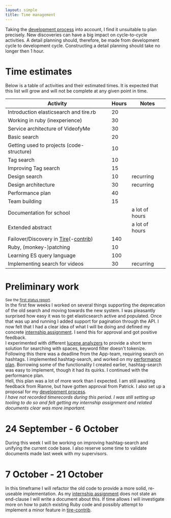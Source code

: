 ```yaml
---
layout: simple
title: Time management
---
```


Taking the [development process] into account, I find it unsuitable to plan precisely. New discoveries can have a big impact on cycle-to-cycle activities. A detail planning should, therefore, be made from development cycle to development cycle. Constructing a detail planning should take no longer then 1 hour.

# Time estimates
Below is a table of activities and their estimated times. It is expected that this list will grow and will not be complete at any given point in time.

Activity                                    | Hours | Notes |
|-------------------------------------------|-------|-------|
Introduction elasticsearch and tire.rb      |   20
Working in ruby (inexperience)              |   30
Service architecture of VideofyMe           |   30
Basic search                                |   20
Getting used to projects (code-structure)   |   10
Tag search                                  |   10
Improving Tag search                        |   15
Design search                               |   10  |   recurring
Design architecture                         |   30  |   recurring
Performance plan                            |   40
Team building                               |   15
Documentation for school                    |       |   a lot of hours
Extended abstract                           |       |   a lot of hours
Failover/Discovery in [Tire]\(-[contrib])   |   140 |
Ruby, (monkey-)patching                     |   10  |
Learning ES query language                  |   100 |
Implementing search for videos              |   30  | recurring


# Preliminary work
<small>See the [first status report].</small>  
In the first few weeks I worked on several things supporting the deprecation of the old search and moving towards the new system. I was pleasantly surprised how easy it was to get elasticsearch active and populated. Once that was up and running I added support for pagination through the API. I now felt that I had a clear idea of what I will be doing and defined my concrete [internship assignment]. I send this for approval and got positive feedback.  
I experimented with different [lucene analyzers] to provide a short term solution for searching with spaces, keyword filter doesn't tokenize. Following this there was a deadline from the App-team, requiring search on hashtags. I implemented hashtag-search, and worked on my [performance plan]. Borrowing some of the functionality I created earlier, hashtag-search was easy to implement, though it had its quirks. I continued with the performance plan.  
Hell, this plan was a lot of more work than I expected. I am still awaiting feedback from Rianne, but have gotten approval from Patrick. I also set up a proposal for my [development process].  
*I have not recorded timerecords during this period. I was still setting up tooling to do so and felt getting my internship assignment and related documents clear was more important.*

# 24 September - 6 October
During this week I will be working on improving hashtag-search and unifying the current code base. I also reserve some time to validate documents made last week with my supervisors.

# 7 October - 21 October
In this timeframe I will refactor the old code to provide a more solid, re-useable implementation. As my [internship assignment] does not state an end-clause I will write a document about this. If time allows I will investigate more on how to patch existing Ruby code and possibly attempt to implement a minor feature in [tire-contrib].

[first status report]: status-reports.html
[development process]: development-process.html
[internship assignment]: graduation-assignment.html
[lucene analyzers]: http://lucene.apache.org/core/old_versioned_docs/versions/3_0_1/api/all/org/apache/lucene/analysis/Analyzer.html
[performance plan]: performance-plan.html
[tire]: https://github.com/karmi/tire
[tire-contrib]: https://github.com/karmi/tire-contrib
[contrib]: https://github.com/karmi/tire-contrib
